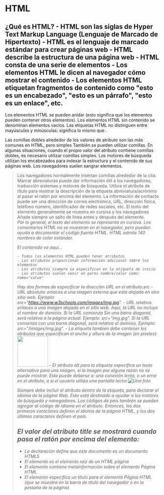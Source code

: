 # HTML

¿Qué es HTML?
    - HTML son las siglas de Hyper Text Markup Language (Lenguaje de Marcado de Hipertexto)
    - HTML es el lenguaje de marcado estándar para crear páginas web
    - HTML describe la estructura de una página web
    - HTML consta de una serie de elementos
    - Los elementos HTML le dicen al navegador cómo mostrar el contenido
    - Los elementos HTML etiquetan fragmentos de contenido como "esto es un encabezado", "esto es un párrafo", "esto es un enlace", etc.
---------------------------------------------------------------------------------------------------------------------------------------------------------------------------------------
Los elementos HTML se pueden anidar (esto significa que los elementos pueden contener otros elementos).
Los elementos HTML sin contenido se denominan elementos vacíos.
Las etiquetas HTML no distinguen entre mayúsculas y minúsculas: significa lo mismo que .<P><p>
Las comillas dobles alrededor de los valores de atributo son las más comunes en HTML, pero simples También se pueden utilizar comillas.
En algunas situaciones, cuando el propio valor del atributo contiene comillas dobles, es necesario utilizar comillas simples.
Los motores de búsqueda utilizan los encabezados para indexar la estructura y el contenido de sus páginas web.
Los navegadores suelen sangrar elementos.<blockquote>
Los navegadores normalmente insertan comillas alrededor de la cita.
Marcar abreviaturas puede dar información útil a los navegadores, traducción sistemas y motores de búsqueda.
Utilice el atributo de título para mostrar la descripción de la etiqueta abreviatura/acrónimo al pasar el ratón por encima del elemento.
La información de contacto puede ser una dirección de correo electrónico, URL, dirección física, teléfono número, identificador de redes sociales, etc.
El texto del elemento generalmente se muestra en cursiva y los navegadores Añade siempre un salto de línea antes y después del elemento.<address><address>
Por lo general, el texto del elemento se representa en cursiva.<cite>
Los comentarios HTML no se muestran en el navegador, pero pueden ayuda a documentar el código fuente HTML.
HTML admite 140 nombres de color estándar.

<tagname> El contenido va aquí... </tagname>

    - Todos los elementos HTML pueden tener atributos
    - Los atributos proporcionan información adicional sobre los elementos
    - Los atributos siempre se especifican en la etiqueta de inicio
    - Los atributos suelen venir en pares nombre/valor como: name="value"

Hay dos formas de especificar la dirección URL en el atributo:src
    - URL absoluta: enlaces a una imagen externa que está alojada en otro sitio web. Ejemplo: src="https://www.w3schools.com/images/img.jpg".
    - URL relativa: enlaces a una imagen alojada en el sitio web. Aquí, la URL no incluye el nombre de dominio. Si la URL comienza Sin una barra diagonal, será relativa a la página actual. Ejemplo: src="img.jpg". Si la URL comienza con una barra diagonal, será relativa al dominio. Ejemplo: src="/images/img.jpg".
    - La etiqueta también debe contener los atributos que especifican el ancho y altura de la imagen (en píxeles):<img src="img.jpg" width="100px" height="100px">
    - El atributo alt para la etiqueta especifica un texto alternativo para una imagen, si la imagen por alguna razón no se puede mostrar. Esto puede deberse a: una conexión lenta, o un error en el atributo, o si el usuario utiliza una pantalla lector.<img src="img.jpg" alt="Una foto">

Siempre debe incluir el atributo dentro de la etiqueta, para declarar el idioma de la página Web. Esto está destinado a ayudar a los motores de búsqueda y navegadores.<html lang="en-US">
Los códigos de país también se pueden agregar al código de idioma en el atributo. Entonces, los dos primeros caracteres definen el idioma de la página HTML, y los dos últimos caracteres definen el país.

El valor del atributo title se mostrará cuando pasa el ratón por encima del elemento:
---------------------------------------------------------------------------------------------------------------------------------------------------------------------------------------
- La declaración define que este documento es un documento HTML5<!DOCTYPE html>
- El elemento es el elemento raíz de un HTML página<html>
- El elemento contiene metainformación sobre el elemento Página HTML<head>
- El elemento especifica un título para el elemento Página HTML (que se muestra en la barra de título del navegador o en la pestaña de la página)<title>
- El elemento define el elemento cuerpo del documento, y es un contenedor para todo el contenido visible, como encabezados, párrafos, imágenes, hipervínculos, tablas, listas, etc.<body>
---------------------------------------------------------------------------------------------------------------------------------------------------------------------------------------
Los encabezados HTML se definen con las etiquetas hasta.<h1><h6>
Los párrafos HTML se definen con la etiqueta:<p>
Los enlaces HTML se definen con la etiqueta:<a> / El destino del vínculo se especifica en el atributo. href
Las imágenes HTML se definen con la etiqueta.<img>
La etiqueta define un salto de línea y es un elemento vacío sin una etiqueta de cierre:<br>
La etiqueta define un hipervínculo. El atributo especifica la dirección URL de la página El enlace va a:<a href="">
La etiqueta se utiliza para incrustar un imagen en una página HTML. El atributo Especifica la ruta de acceso a la imagen que se va a mostrar:<img src="">
Los atributos width y height proporcionan información sobre el tamaño de las imágenes<img width="" height="">
El atributo alt proporciona un texto alternativo para una imagen <img alt="">
El atributo se utiliza para agregar estilos a un elemento, como el color, la fuente, el tamaño, etc.style="propiedad:valor;"
El atributo de la etiqueta declara el idioma de la página web<html lang="">
El atributo define alguna información sobre un elemento title=""
El elemento se utiliza para separar el contenido (o definir un cambio) en un HTML página:<hr>
El elemento HTML define el texto preformateado.<pre>
    - <b> - Texto en negrita
    - <strong> - Texto importante
    - <i> - Texto en cursiva
    - <em> - Texto enfatizado
    - <mark> - Texto marcado
    - <small> - Texto más pequeño
    - <del> - Texto eliminado
    - <ins> - Texto insertado
    - <sub> - Texto en subíndice
    - <sup> - Texto en superíndice
El elemento HTML define una sección que se cita de otra fuente.<blockquote>
La etiqueta HTML define una cita corta.<q>
La etiqueta HTML define una abreviatura o un acrónimo, como "HTML", "CSS", "Sr.", "Dr.", "Lo antes posible", "Cajero automático".<abbr>
La etiqueta HTML define la información de contacto del autor/propietario de un documento o un artículo.<address>
La etiqueta HTML define el título de un trabajo creativo (por ejemplo, un libro, un poema, una canción, una película, una pintura, una escultura, etc.).<cite>
La etiqueta HTML se utiliza para anular La dirección actual del texto:<bdo>
---------------------------------------------------------------------------------------------------------------------------------------------------------------------------------------
ctrl + U = Ver código de una página
Los navegadores añaden automáticamente un espacio en blanco (un margen) antes y después de un encabezado.
--------------------------------------------------------------------------------------ETIQUETAS----------------------------------------------------------------------------------------
<!--...--> Define un comentario
<!DOCTYPE> Define el tipo de documento
<a> Define un hipervínculo
<abbr> Define una abreviatura o un acrónimo
<acronym> No es compatible con HTML5. <abbr> Úselo en su lugar para definir un acrónimo.
<address> Define la información de contacto del autor/propietario de un documento
<applet> No es compatible con HTML5. Use <embed> o <object> en su lugar para definir un applet incrustado.
<area> Define un área dentro de un mapa de imagen
<article> Define un artículo
<aside> Define el contenido aparte del contenido de la página
<audio> Define el contenido de sonido incrustado
<b> Define el texto en negrita
<base> Especifica la dirección URL o el destino base para todas las direcciones URL relativas de un documento
<basefont> No es compatible con HTML5. En su lugar, usa CSS para especificar un color, un tamaño y una fuente predeterminados para todo el texto de un documento.
<bdi> Aísla una parte del texto que podría tener un formato diferente al de otro texto fuera de ella
<bdo> Anula la dirección actual del texto
<big> No es compatible con HTML5. En su lugar, usa CSS para definir texto grande
<blockquote> Define una sección que se cita de otra fuente
<body> Define el cuerpo del documento
<br> Define un solo salto de línea
<button> Define un botón en el que se puede hacer clic
<canvas> Se utiliza para dibujar gráficos, sobre la marcha, a través de secuencias de comandos (generalmente JavaScript)
<caption> Define un título de tabla
<center> No es compatible con HTML5. En su lugar, usa CSS para definir el texto centrado
<cite> Define el título de una obra
<code> Define un fragmento de código informático
<col> Especifica las propiedades de columna de cada columna de un <colgroup> elemento
<colgroup> Especifica un grupo de una o varias columnas de una tabla para dar formato
<data> Agrega una traducción legible por máquina de un contenido determinado
<datalist> Especifica una lista de opciones predefinidas para los controles de entrada
<dd> Define una descripción/valor de un término en una lista de descripciones
<del> Define el texto que se ha eliminado de un documento
<details> Define detalles adicionales que el usuario puede ver u ocultar
<dfn> Especifica un término que se va a definir dentro del contenido
<dialog> Define un cuadro de diálogo o una ventana
<dir> No es compatible con HTML5. <ul> Úselo en su lugar para definir una lista de directorios
<div> Define una sección en un documento
<dl> Define una lista de descripciones
<dt> Define un término/nombre en una lista de descripciones
<em> Define el texto enfatizado
<embed> Define un contenedor para una aplicación externa
<fieldset> Agrupa elementos relacionados en un formulario
<figcaption> Define un título para un <figure> elemento
<figure> Especifica el contenido autónomo
<font> No es compatible con HTML5. En su lugar, usa CSS para definir la fuente, el color y el tamaño del texto
<footer> Define un pie de página para un documento o sección
<form> Define un formulario HTML para la entrada del usuario
<frame> No es compatible con HTML5. Define una ventana (un marco) en un conjunto de marcos
<frameset> No es compatible con HTML5. Define un conjunto de fotogramas
<h1> <h6> Define encabezados HTML
<head> Contiene metadatos/información para el documento
<header> Define un encabezado para un documento o sección
<hgroup> Define un encabezado y contenido relacionado
<hr> Define un cambio temático en el contenido
<html> Define la raíz de un documento HTML
<i> Define una parte del texto en una voz o estado de ánimo alternativo
<iframe> Define una ventana en línea
<img> Define una imagen
<input> Define un control de entrada
<ins> Define un texto que se ha insertado en un documento
<kbd> Define la entrada del teclado
<label> Define una etiqueta para un <input> elemento
<legend> Define un título para un <fieldset> elemento
<li> Define un elemento de lista
<link> Define la relación entre un documento y un recurso externo (más utilizado para vincular a hojas de estilo)
<main> Especifica el contenido principal de un documento
<map> Define un mapa de imagen
<mark> Define texto marcado/resaltado
<menu> Define una lista desordenada
<meta> Define metadatos sobre un documento HTML
<meter> Define una medida escalar dentro de un rango conocido (un medidor)
<nav> Define los vínculos de navegación
<noframes> No es compatible con HTML5. Define un contenido alternativo para los usuarios que no admiten marcos
<noscript> Define un contenido alternativo para los usuarios que no admiten scripts del lado del cliente
<object> Define un contenedor para una aplicación externa
<ol> Define una lista ordenada
<optgroup> Define un grupo de opciones relacionadas en una lista desplegable
<option> Define una opción en una lista desplegable
<output> Define el resultado de un cálculo
<p> Define un párrafo
<param> Define un parámetro para un objeto
<picture> Define un contenedor para varios recursos de imagen
<pre> Define texto preformateado
<progress> Representa el progreso de una tarea
<q> Define una cita corta
<rp> Define lo que se va a mostrar en los navegadores que no admiten anotaciones de ruby
<rt> Define una explicación/pronunciación de caracteres (para tipografía de Asia Oriental)
<ruby> Define una anotación de rubí (para tipografía de Asia Oriental)
<s> Define el texto que ya no es correcto
<samp> Define la salida de ejemplo de un programa informático
<script> Define una secuencia de comandos del lado cliente
<search> Define una sección de búsqueda
<section> Define una sección en un documento
<select> Define una lista desplegable
<small> Define texto más pequeño
<source> Define varios recursos multimedia para elementos multimedia (<video> y <audio>)
<span> Define una sección en un documento
<strike> No es compatible con HTML5. Use <del> o <s> en su lugar para definir el texto tachado
<strong> Define el texto importante
<style> Define la información de estilo de un documento
<sub> Define texto con subíndices
<summary> Define un encabezado visible para un <details> elemento
<sup> Define texto en superíndice
<svg> Define un contenedor para gráficos SVG
<table> Define una tabla
<tbody> Agrupa el contenido del cuerpo en una tabla
<td> Define una celda en una tabla
<template> Define un contenedor para el contenido que debe ocultarse cuando se carga la página
<textarea> Define un control de entrada de varias líneas (área de texto)
<tfoot> Agrupa el contenido del pie de página en una tabla
<th> Define una celda de encabezado en una tabla
<thead> Agrupa el contenido del encabezado en una tabla
<time> Define una hora específica (o fecha y hora)
<title> Define un título para el documento
<tr> Define una fila en una tabla
<track> Define pistas de texto para elementos multimedia (<video> y <audio>)
<tt> No es compatible con HTML5. En su lugar, usa CSS para definir el texto del teletipo
<u> Define parte del texto que no está articulado y tiene un estilo diferente al texto normal
<ul> Define una lista desordenada
<var> Define una variable
<video> Define el contenido de vídeo incrustado
<wbr> Define un posible salto de línea
--------------------------------------------------------------------------------------ATRIBUTOS----------------------------------------------------------------------------------------
Atributo/Etiqueta/Función
accept <input> Especifica los tipos de archivos que acepta el servidor (solo para type="file")
accept-charset <form> Especifica las codificaciones de caracteres que se van a utilizar para el envío del formulario
accesskey Atributos globales Especifica una tecla de método abreviado para activar/enfocar un elemento
action <form> Especifica dónde enviar los datos del formulario cuando se envía un formulario
align No es compatible con HTML 5.	Especifica la alineación según los elementos circundantes. Usa CSS en su lugar
alt <area>, <img>, <input> Especifica un texto alternativo cuando el elemento original no se muestra
async <script> Especifica que la secuencia de comandos se ejecuta de forma asincrónica (solo para secuencias de comandos externas)
autocomplete <form>, <input> especifica si el <form> o el <input> elemento debe tener habilitado el autocompletado
autofocus <button>, <input>, <select>, <textarea> Especifica que el elemento debe obtener el foco automáticamente cuando se cargue la página
autoplay <audio>, <video> especifica que el audio/video comenzará a reproducirse tan pronto como esté listo
bgcolor No es compatible con HTML 5.	Especifica el color de fondo de un elemento. Usa CSS en su lugar
border No es compatible con HTML 5.	Especifica la anchura del borde de un elemento. Usa CSS en su lugar
charset <meta>, <script> especifica la codificación de caracteres
checked <input> Especifica que un <input> elemento debe ser preseleccionado cuando se carga la página (para type="checkbox" o type="radio")
cite <blockquote>, <del>, <ins>, <q> Especifica una URL que explica el texto entre comillas/eliminado/insertado
class Atributos globales Especifica uno o más nombres de clase para un elemento (hace referencia a una clase en una hoja de estilos)
color No es compatible con HTML 5.	Especifica el color del texto de un elemento. Usa CSS en su lugar
cols <textarea> Especifica la anchura visible de un área de texto
colspan <td>, <th> especifica el número de columnas que debe abarcar una celda de tabla
content <meta> Proporciona el valor asociado con el atributo http-equiv o name
contenteditable Atributos globales Especifica si el contenido de un elemento es editable o no
controles <audio>, <video> Especifica que se deben mostrar los controles de audio/vídeo (como un botón de reproducción/pausa, etc.)
coords <area> Especifica las coordenadas del área
data <object> Especifica la dirección URL del recurso que utilizará el objeto
data-* Atributos globales Se utiliza para almacenar datos personalizados privados de la página o aplicación
datetime <del>, <ins>, <time> Especifica la fecha y la hora
default <track> Especifica que la pista debe habilitarse si las preferencias del usuario no indican que otra pista sería más apropiada
defer <script> Especifica que la secuencia de comandos se ejecuta cuando la página ha terminado de analizarse (solo para secuencias de comandos externas)
dir Atributos globales Especifica la dirección del texto para el contenido de un elemento
dirname <input>, <textarea> especifica que se enviará la dirección del texto
disabled <button>, <fieldset>, <input>, <optgroup>, <option>, <select>, <textarea> Especifica que el elemento/grupo de elementos especificado debe estar deshabilitado
download <a>, <area> especifica que el destino se descargará cuando un usuario haga clic en el hipervínculo
draggable Atributos globales Especifica si un elemento se puede arrastrar o no
enctype <form> Especifica cómo se deben codificar los datos del formulario al enviarlos al servidor (solo para method="post")
enterkeyhint Atributos globales Especifica el texto de la tecla Intro en un teclado virtual
for <label>, <output> especifica a qué elemento(s) de formulario está enlazado una etiqueta/cálculo
form <button>, <fieldset>, <input>, <label>, <meter>, <object>, <output>, <select>, <textarea> Especifica el nombre del formulario al que pertenece el elemento
formaction <button>, <input> especifica dónde enviar los datos del formulario cuando se envía un formulario. Solo para type="submit"
headers <td>, <th> especifica una o más celdas de encabezado con las que está relacionada una celda
height <canvas>, <embed>, <iframe>, <img>, <input>, <object>, <video> Especifica la altura del elemento
hidden Atributos globales Especifica que un elemento aún no es relevante o que ya no lo es.
high <meter> Especifica el intervalo que se considera un valor alto
href <a>, <area>, <base>, <link> Especifica la URL de la página a la que va el enlace
hreflang <a>, <area>, <link> Especifica el idioma del documento vinculado
http-equiv <meta> Proporciona un encabezado HTTP para la información/valor del atributo de contenido
id Atributos globales Especifica un identificador único para un elemento
inert Atributos globales Especifica que el navegador debe ignorar esta sección
inputmode Atributos globales Especifica el modo de un teclado virtual
ismap <img> Especifica una imagen como un mapa de imágenes del lado del servidor
kind <track> Especifica el tipo de pista de texto
label <track>, <option>, <optgroup> Especifica el título de la pista de texto
lang Atributos globales Especifica el idioma del contenido del elemento
list <input> Hace referencia a un elemento <datalist> que contiene opciones predefinidas para un <input> elemento
loop <audio>, <video> Especifica que el audio/vídeo comenzará de nuevo, cada vez que finalice
low <meter> Especifica el intervalo que se considera un valor bajo
max <input>, <meter>, <progress> Especifica el valor máximo
maxlength <input>, <textarea> especifica el número máximo de caracteres permitidos en un elemento
media  <a>, <area>, <link>, <source>, <style> Especifica para qué medio/dispositivo está optimizado el documento vinculado
method <form> Especifica el método HTTP que se va a utilizar al enviar datos de formulario
min <input>, <meter> especifica un valor mínimo
multiple <input>, <select> especifica que un usuario puede introducir más de un valor
muted <video>, <audio> especifica que la salida de audio del vídeo debe estar silenciada
name <button>, <fieldset>, <form>, <iframe>, <input>, <map>, <meta>, <object>, <output>, <param>, <select>, <textarea> especifica el nombre del elemento
novalidate <form> Especifica que el formulario no debe validarse cuando se envía
onabort <audio>, <embed>, <img>, <object>, <video> Script que se ejecutará al abortar
onafterprint <body> Script que se ejecutará después de imprimir el documento
onbeforeprint <body> Script que se ejecutará antes de imprimir el documento
onbeforeunload <body> Script que se ejecutará cuando el documento esté a punto de descargarse
onblur Todos los elementos visibles. Script que se ejecutará cuando el elemento pierda el foco
oncanplay <audio>, <embed>, <object>, <video>, Script que se ejecutará cuando un archivo esté listo para comenzar a reproducirse (cuando se haya almacenado en búfer lo suficiente como para comenzar)
oncanplaythrough <audio>, <video> Script que se ejecutará cuando un archivo se pueda reproducir hasta el final sin hacer una pausa para el almacenamiento en búfer
onchange Todos los elementos visibles. Script que se ejecutará cuando se cambie el valor del elemento
onclick  en Todos los elementos visibles. Script que se ejecutará cuando se haga clic en el elemento
oncontextmenu Todos los elementos visibles. Script que se ejecutará cuando se active un menú contextual
oncopy Todos los elementos visibles. Script que se ejecutará cuando se copie el contenido del elemento
oncuechange <track> Script que se ejecutará cuando la cue cambie en un <track> elemento
oncut Todos los elementos visibles.	Script que se ejecutará cuando se corte el contenido del elemento
ondblclick Todos los elementos visibles. Script que se ejecutará cuando se haga doble clic en el elemento
ondrag Todos los elementos visibles. Script que se ejecutará cuando se arrastre el elemento
ondragend Todos los elementos visibles.	Script que se ejecutará al final de una operación de arrastre
ondragenter Todos los elementos visibles. Script que se ejecutará cuando un elemento se haya arrastrado a un destino de colocación válido
ondragleave Todos los elementos visibles. Script que se ejecutará cuando un elemento abandone un destino de colocación válido
ondragover Todos los elementos visibles.	Secuencia de comandos que se ejecutará cuando se arrastre un elemento sobre un destino de colocación válido
ondragstart Todos los elementos visibles. Script que se ejecutará al inicio de una operación de arrastre
ondrop Todos los elementos visibles. Script que se ejecutará cuando se suelte el elemento arrastrado
ondurationchange <audio>, <video> Script que se ejecutará cuando cambie la longitud de los medios
onemptyted <audio>, <video> Script que se ejecutará cuando suceda algo malo y el archivo de repente no esté disponible (como se desconecta inesperadamente)
onended <audio>, <video> Script que se ejecutará cuando el medio haya llegado al final (un evento útil para mensajes como "gracias por escuchar")
onerror <audio>, <body>, <embed>, <img>, <object>, <script>, <style>, <video> Script que se ejecutará cuando se produzca un error
onfocus Todos los elementos visibles. Script que se ejecutará cuando el elemento tenga el foco
onhashchange <body> Script que se ejecutará cuando se hayan producido cambios en la parte de anclaje de una URL
oninput Todos los elementos visibles. Script que se ejecutará cuando el elemento reciba la entrada del usuario
oninvalid Todos los elementos visibles.	Script que se ejecutará cuando el elemento no sea válido
onkeydown Todos los elementos visibles.	Script que se ejecutará cuando un usuario presione una tecla
onkeypress Todos los elementos visibles. Script que se ejecutará cuando un usuario presione una tecla
onkeyup Todos los elementos visibles.	Script que se ejecutará cuando un usuario libere una clave
onload <body>, <iframe>, <img>, <input>, <link>, <script>, <style> Script que se ejecutará cuando el elemento termine de cargarse
onloadeddata <audio>, <video> Script que se ejecutará cuando se carguen los datos multimedia
onloadedmetadata <audio>, <video> Script que se ejecutará cuando se carguen los metadatos (como las dimensiones y la duración)
onloadstart <audio>, Script que se <video> ejecutará justo cuando el archivo comience a cargarse antes de que se cargue nada
onmousedown Todos los elementos visibles. Script que se ejecutará cuando se presione un botón del mouse sobre un elemento
onmousemove Todos los elementos visibles. Script que se ejecutará siempre que el puntero del ratón se mueva sobre un elemento
onmouseout Todos los elementos visibles. Script que se ejecutará cuando el puntero del mouse se mueva fuera de un elemento
onmouseover Todos los elementos visibles. Script que se ejecutará cuando un puntero del ratón se mueva sobre un elemento
onmouseup Todos los elementos visibles. Script que se ejecutará cuando se suelte un botón del ratón sobre un elemento
onmousewheel Todos los elementos visibles. Script que se ejecutará cuando se desplace la rueda del ratón sobre un elemento
onoffline <body> Script que se ejecutará cuando el navegador comience a funcionar sin conexión
ononline <body> Script que se ejecutará cuando el navegador comience a funcionar en línea
onpagehide <body> Script que se ejecutará cuando un usuario navegue fuera de una página
onpageshow <body> Script que se ejecutará cuando un usuario navegue a una página
onpaste Todos los elementos visibles. Script que se ejecutará cuando el usuario pegue algún contenido en un elemento
onpause <audio>, <video> secuencia de comandos que se ejecutará cuando el usuario o mediante programación ponga en pausa el medio
onplay <audio>, <video> Script que se ejecutará cuando el medio haya comenzado a reproducirse
onplaying <audio>, <video> Script que se ejecutará cuando el medio haya comenzado a reproducirse
onpopstate <body> Script que se ejecutará cuando cambie el historial de la ventana.
onprogress <audio>, <video> Script que se ejecutará cuando el navegador esté en el proceso de obtener los datos multimedia
onratechange <audio>, <video> Script que se ejecutará cada vez que cambie la velocidad de reproducción (como cuando un usuario cambia a un modo de cámara lenta o avance rápido).
onreset <form> Secuencia de comandos que se ejecutará cuando se haga clic en un botón de restablecimiento en un formulario.
onresize <body> Script que se ejecutará cuando se cambie el tamaño de la ventana del navegador.
onscroll Todos los elementos visibles.	Script que se ejecutará cuando se desplace la barra de desplazamiento de un elemento
onsearch <input> Script que se ejecutará cuando el usuario escriba algo en un campo de búsqueda (para <input type="search">)
onseeked <audio>, <video> Script que se ejecutará cuando el atributo seeking se establezca en false, lo que indica que la búsqueda ha finalizado
onseeking <audio>, <video> Script que se ejecutará cuando el atributo seeking se establezca en true, lo que indica que la búsqueda está activa
onselect Todos los elementos visibles.	Script que se ejecutará cuando se seleccione el elemento
onstalled <audio>, <video> Script que se ejecutará cuando el navegador no pueda obtener los datos multimedia por cualquier motivo
onstorage <body> Script que se ejecutará cuando se actualice un área de almacenamiento web
onsubmit <form> Script que se ejecutará cuando se envíe un formulario
onsuspend <audio>, <video> El script que se ejecutará cuando se obtengan los datos multimedia se detiene antes de que se cargue por completo por cualquier motivo
ontimeupdate <audio>, <video> Script que se ejecutará cuando la posición de reproducción haya cambiado (como cuando el usuario avanza rápidamente a un punto diferente en el medio)
ontoggle <details> Script que se ejecutará cuando el usuario abra o cierre el <details> elemento
onunload <body> Script que se ejecutará cuando se haya descargado una página (o se haya cerrado la ventana del navegador)
onvolumechange <audio>, <video> Script que se ejecutará cada vez que se cambie el volumen de un vídeo/audio
onwaiting  <audio>, <video> script que se ejecutará cuando el medio se haya pausado pero se espera que se reanude (como cuando el medio se detiene para almacenar en búfer más datos)
onwheel Todos los elementos visibles. Script que se ejecutará cuando la rueda del ratón se mueva hacia arriba o hacia abajo sobre un elemento
open <details> Especifica que los detalles deben ser visibles (abiertos) para el usuario
optimum <meter> Especifica cuál es el valor óptimo para el medidor
pattern <input> Especifica una expresión regular <input> con la que se comprueba el valor de un elemento
placeholder <input>, <textarea> marcador de posición que especifica una sugerencia breve que describe el valor esperado del elemento
popover Atributos globales Especifica un elemento popover
popovertarget <button>, <input> especifica el elemento popover que se va a invocar
popovertargetaction <button>, <input> especifica lo que sucede con el elemento popover cuando se hace clic en el botón
poster <video> Especifica una imagen que se mostrará mientras se descarga el vídeo o hasta que el usuario pulse el botón de reproducción
preload <audio>, <video> Especifica si el autor cree que el audio/vídeo debe cargarse cuando se cargue la página y cómo lo hace.
readonly <input>, <textarea> especifica que el elemento es de solo lectura
rel <a>, <area>, <form>, <link> Especifica la relación entre el documento actual y el documento vinculado
required <input>, <select>, <textarea> Especifica que el elemento debe completarse antes de enviar el formulario
reversed <ol> Especifica que el orden de la lista debe ser descendente (9,8,7...)
rows <textarea> Especifica el número visible de líneas en un área de texto
rowspan <td>, <th> especifica el número de filas que debe abarcar una celda de tabla
sandbox <iframe> sandbox Habilita un conjunto adicional de restricciones para el contenido de un <iframe>archivo
scope <th> Especifica si una celda de encabezado es un encabezado para una columna, fila o grupo de columnas o filas
select <option> Especifica que se debe preseleccionar una opción cuando se cargue la página
shape <area> Especifica la forma del área
size <input>, <select> especifica el ancho, en caracteres (para <input>) o especifica el número de opciones visibles (para <select>)
sizes , <img><link>, <source> Especifica el tamaño del recurso vinculado
span <col>, <colgroup> especifica el número de columnas que se van a abarcar
spellcheck Atributos globales Especifica si se va a revisar la ortografía y la gramática del elemento o no.
src <audio>, <embed>, <iframe>, <img>, <input>, <script>, <source>, <track>, <video> Especifica la dirección URL del archivo multimedia
srcdoc <iframe> Especifica el contenido HTML de la página que se mostrará en el archivo <iframe>
srclang <track> Especifica el idioma de los datos de texto de la pista (requerido si kind="subtitles")
srcset <img>, <source> especifica la dirección URL de la imagen que se va a utilizar en diferentes situaciones
start <ol> Especifica el valor de inicio de una lista ordenada
step <input> Especifica los intervalos numéricos válidos para un campo de entrada
style Atributos globales Especifica un estilo CSS en línea para un elemento
tabindex Atributos globales Especifica el orden de tabulación de un elemento
target <a>, <area, ><base>, <form> Especifica el destino de dónde abrir el documento vinculado o dónde enviar el formulario
title Atributos globales Especifica información adicional sobre un elemento
translate Atributos globales Especifica si el contenido de un elemento debe traducirse o no
type <a>, <button>, <embed>, <input>, <link>, <menu>, <object>, <script>, <source>, <style> especifica el tipo del elemento
usemap <img>, <object> especifica una imagen como mapa de imagen del lado del cliente
value <button>, <input>, <li>, <option>, <meter>, <progress>, <param> Especifica el valor del elemento
width <canvas>, <embed>, <iframe>, <img>, <input>, <object>, <video> Especifica la anchura del elemento
wrap <textarea> Especifica cómo se debe ajustar el texto de un área de texto cuando se envía en un formulario
---------------------------------------------------------------------------------------IDIOMAS-----------------------------------------------------------------------------------------
Idioma/ISO
Abjasio ab
Afar aa
Afrikáans af
Akan ak
Albanés sq
Alemán de
Amhárico am
Árabe ar
Aragonés an
Armenio hy
Asamés as
Avar av
Avesta ae
Aymara ay
Azerí az
Bambara bm
Bashkir ba
Bengalí (Bangla) bn
Bielorruso be
Birmano my
Bislama bi
Bosnio bs
Bretón br
Búlgaro bg
Catalán ca
Chamorro ch
Checheno ce
Cheroqui ch
Chewa, Chichewa, Nyanja ny
Chino zh
Chino (simplificado) zh-Hans
Chino (tradicional) zh-Hant
Chuvasio cv
Cingalés si
Coreano ko
Corso co
Cree cr
Croata hr
Danés da
Divehi, Dhivehi, Maldivo dv
Edo io
Efiopio ee
Egipcio eg
Escocés (gaélico) gd
Eslovaco sk
Esloveno sl
Español es
Esperanto eo
Estonio et
Euskera eu
Feroés fo
Fijiano fj
Finlandés fi
Francés fr
Frisón fy
Fulah, Fula, Pulaar, Pular ff
Gaélico (manés) gv
Galés cy
Gallego gl
Georgiano ka
Griego el
Groenlandés kl
Guaraní gn
Gujarati gu
Hausa ha
Hawaiano hw
Hebreo he
Herero hz
Hindi hi
Hiri Motu ho
Hmong hm
Holandés nl
Húngaro hu
Igbo ig
Ilocano il
Indonesio id, in
Inglés en
Interlingua ia
Interlingue ie
Inuktitut iu
Inupiaq ik
Irlandés ga
Islandés is
Italiano it
Japonés ja
Javanés jv
Kannada kn
Kanuri kr
Kashmiri ks
Kazajo kk
Khmer km
Kikuyu ki
Kinyarwanda (Ruanda) rw
Kirguís ky
Kirundi rn
Komi kv
Kongo kg
Kurdo ku
Kwanyama kj
Lao lo
Latín la
Letón (letón) lv
Limburgués (limburgués) li
Lingala ln
Lituano lt
Luba-Katanga lu
Luganda, Ganda lg
Luxemburgués lb
Macedonio mk
Malayo ms
Malayalam ml
Malgache mg
Maltés mt
Maorí mi
Maratí mr
Marshalés mh
Moldavo mo
Mongol mn
Nauruano na
Navajo nv
Ndonga ng
Neerlandés nl
Nepalí ne
Nórdico antiguo no
Noruego no
Noruego bokmål nb
Noruego nynorsk nn
Nuosu ii
Occitano oc
Ojibwe oj
Oriya or
Oromo (Afaan Oromo) om
Osético os
Pali pi
Pastún, Pasto ps
Persa (farsi) fa
Polaco pl
Portugués pt
Punjabi (oriental) pa
Quechua qu
Retorrománico rm
Rumano ro
Ruso ru
Sami se
Samoano sm
Sango sg
Sánscrito sa
Serbio sr
Serbocroata sh
Sesotho st
Setsuana tn
Shona sn
Sichuan Yi ii
Sindi sd
Siswati ss
Somali so
Sotho meridional st
Suajili (kiswahili) sw
Sueco sv
Sundanés su
Tagalo tl
Tahitiano ty
Tailandés th
Tailandés th
Tajik tg
Tamil ta
Tártaro tt
Tayiko tg
Telugu te
Tibetano bo
Tigriña ti
Tongano to
Tsonga ts
Turco tr
Turkmeno tk
Twi tw
Ucraniano uk
Uigur ug
Urdu ur
Uzbeko uz
Venda ve
Vietnamita vi
Volapük vo
Wallon wa
Wolof wo
Xhosa xh
Yiddish yi, ji
Yoruba yo
Zulú zu
Zulú zu
---------------------------------------------------------------------------------------PAÍSES------------------------------------------------------------------------------------------
País/ISO
AFGANISTÁN AF
ALBANIA AL
ALEMANIA DE
ANDORRA AD
ANGOLA AO
ANGUILLA AI
ANTÁRTIDA AQ
ANTIGUA Y BARBUDA AG
ARABIA SAUDITA SA
ARGELIA DZ
ARGENTINA AR
ARMENIA AM
ARUBA AW
AUSTRALIA AU
AUSTRIA AT
AZERBAIYÁN AZ
BAHAMAS BS
BANGLADÉS BD
BARBADOS BB
BARÉIN BH
BÉLGICA BE
BELICE BZ
BENÍN BJ
BERMUDAS BM
BIELORRUSIA BY
BIRMANIA (MYANMAR) MM
BOLIVIA BO
BOSNIA Y HERZEGOVINA BA
BOTSUANA BW
BRASIL BR
BRUNÉI BN
BULGARIA BG
BURKINA FASO BF
BURUNDI BI
BUTÁN BT
CABO VERDE CV
CAMBOYA KH
CAMERÚN CM
CANADÁ CA
CATAR QA
CHAD TD
CHILE CL
CHINA CN
CHIPRE CY
CIUDAD DEL VATICANO VA
COLOMBIA CO
COMORAS KM
CONGO CG
CONGO, REPÚBLICA DEMOCRÁTICA DEL CD
COREA DEL NORTE KP
COREA DEL SUR KR
COSTA DE MARFIL CI
COSTA RICA CR
CROACIA HR
CUBA CU
DINAMARCA DK
DOMINICA DM
ECUADOR EC
EGIPTO EG
EL SALVADOR SV
EMIRATOS ÁRABES UNIDOS AE
ERITREA ER
ESLOVAQUIA SK
ESLOVENIA SI
ESPAÑA ES
ESTADOS UNIDOS US
ESTONIA EE
ETIOPÍA ET
FILIPINAS PH
FINLANDIA FI
FIYI FJ
FRANCIA FR
GABÓN GA
GAMBIA GM
GEORGIA GE
GHANA GH
GIBRALTAR GI
GRANADA GD
GRECIA GR
GROENLANDIA GL
GUADALUPE GP
GUAM GU
GUATEMALA GT
GUAYANA FRANCESA GF
GUERNSEY GG
GUINEA GN
GUINEA ECUATORIAL GQ
GUINEA-BISÁU GW
GUYANA GY
HAITÍ HT
HONDURAS HN
HONG KONG HK
HUNGRÍA HU
INDIA IN
INDONESIA ID
IRÁN IR
IRAQ IQ
IRLANDA IE
ISLA BOUVET BV
ISLA DE MAN IM
ISLA DE NAVIDAD CX
ISLA NORFOLK NF
ISLANDIA IS
ISLAS ÅLAND AX
ISLAS CAIMÁN KY
ISLAS COCOS (KEELING) CC
ISLAS COOK CK
ISLAS FEROE FO
ISLAS GEORGIAS DEL SUR Y SANDWICH DEL SUR GS
ISLAS HEARD Y MCDONALD HM
ISLAS MALVINAS FK
ISLAS MARIANAS DEL NORTE MP
ISLAS MARSHALL MH
ISLAS PITCAIRN PN
ISLAS SALOMÓN SB
ISLAS TURCAS Y CAICOS TC
ISLAS ULTRAMARINAS DE ESTADOS UNIDOS UM
ISLAS VÍRGENES BRITÁNICAS VG
ISLAS VÍRGENES DE LOS ESTADOS UNIDOS VI
ISRAEL IL
ITALIA IT
JAMAICA JM
JAPÓN JP
JERSEY JE
JORDANIA JO
KAZAJISTÁN KZ
KENIA KE
KIRGUISTÁN KG
KIRIBATI KI
KOSOVO XK
KUWAIT KW
LAOS LA
LESOTO LS
LETONIA LV
LÍBANO LB
LIBERIA LR
LIBIA LY
LIECHTENSTEIN LI
LITUANIA LT
LUXEMBURGO LU
MACAO MO
MACEDONIA MK
MADAGASCAR MG
MALASIA MY
MALAUI MW
MALDIVAS MV
MALÍ ML
MALTA MT
MARRUECOS MA
MARTINICA MQ
MAURICIO MU
MAURITANIA MR
MAYOTTE YT
MÉXICO MX
MICRONESIA FM
MOLDAVIA MD
MÓNACO MC
MONGOLIA MN
MONTENEGRO ME
MONTSERRAT MS
MOZAMBIQUE MZ
NAMIBIA NA
NAURU NR
NEPAL NP
NICARAGUA NI
NÍGER NE
NIGERIA NG
NIUE NU
NORUEGA NO
NUEVA CALEDONIA NC
NUEVA ZELANDA NZ
OMÁN OM
PAÍSES BAJOS NL
PAKISTÁN PK
PALAOS PW
PALESTINA, ESTADO DE PS
PANAMÁ PA
PAPÚA NUEVA GUINEA PG
PARAGUAY PY
PERÚ PE
POLINESIA FRANCESA PF
POLONIA PL
PORTUGAL PT
PUERTO RICO PR
REINO UNIDO GB
REPÚBLICA ÁRABE SAHARAUI DEMOCRÁTICA EH
REPÚBLICA CENTROAFRICANA CF
REPÚBLICA CHECA CZ
REPÚBLICA DOMINICANA DO
REUNIÓN RE
RUANDA RW
RUMANÍA RO
RUSIA RU
SAMOA WS
SAMOA AMERICANA AS
SAN BARTOLOMÉ BL
SAN CRISTÓBAL Y NIEVES KN
SAN MARINO SM
SAN MARTÍN (PARTE FRANCESA) MF
SAN PEDRO Y MIQUELÓN PM
SAN VICENTE Y LAS GRANADINAS VC
SANTA ELENA SH
SANTA LUCÍA LC
SANTO TOMÉ Y PRÍNCIPE ST
SENEGAL SN
SERBIA RS
SEYCHELLES SC
SIERRA LEONA SL
SINGAPUR SG
SINT MAARTEN (PARTE NEERLANDESA) SX
SIRIA SY
SOMALIA SO
SRI LANKA LK
SUDÁFRICA ZA
SUDÁN SD
SUDÁN DEL SUR SS
SUECIA SE
SUIZA CH
SURINAM SR
SVALBARD Y JAN MAYEN SJ
SWAZILANDIA SZ
TAILANDIA TH
TAIWÁN TW
TANZANIA TZ
TAYIKISTÁN TJ
TERRITORIO BRITÁNICO DEL OCÉANO ÍNDICO IO
TERRITORIOS AUSTRALES FRANCESES TF
TIMOR ORIENTAL TL
TOGO TG
TOKELAU TK
TONGA TO
---------------------------------------------------------------------------------------MÉTODOS-----------------------------------------------------------------------------------------
¿Qué es HTTP?
El protocolo de transferencia de hipertexto (HTTP) está diseñado para permitir Comunicaciones entre clientes y servidores.
HTTP funciona como un protocolo de solicitud-respuesta entre un cliente y un servidor.

GET
POST
PUT
HEAD
DELETE
PATCH
OPTIONS
CONNECT
TRACE

El método GET
GET se utiliza para solicitar datos de un recurso.
Tenga en cuenta que la cadena de consulta (pares nombre/valor) se envía en la dirección URL de una solicitud GET:

/test/demo_form.php?name1=value1&name2=value2

Algunas notas sobre las solicitudes GET:

    - Las solicitudes GET se pueden almacenar en caché
    - Las solicitudes GET permanecen en el historial del navegador
    - Las solicitudes GET se pueden marcar como favoritas
    - Las solicitudes GET nunca deben usarse cuando se trata de datos confidenciales
    - Las solicitudes GET tienen restricciones de longitud
    - Las solicitudes GET solo se utilizan para solicitar datos (no para modificarlos)

El método POST
POST se utiliza para enviar datos a un servidor para crear o actualizar un recurso.
Los datos enviados al servidor con POST se almacenan en el cuerpo de la solicitud del Solicitud HTTP:

POST /test/demo_form.php HTTP/1.1
Host: w3schools.com

name1=value1&name2=value2
Algunas notas sobre las solicitudes POST:

    - Las solicitudes POST nunca se almacenan en caché
    - Las solicitudes POST no permanecen en el historial del navegador
    - Las solicitudes POST no se pueden marcar como favoritas
    - Las solicitudes POST no tienen restricciones en cuanto a la longitud de los datos

El método PUT
PUT se utiliza para enviar datos a un servidor para crear o actualizar un recurso.
La diferencia entre POST y PUT es que las solicitudes PUT son idempotentes. Ese es decir, llamar a la misma solicitud PUT varias veces siempre producirá lo mismo resultado. Por el contrario, llamar a una solicitud POST repetidamente tiene efectos secundarios de crear el mismo recurso varias veces.

El método HEAD
HEAD es casi idéntico a GET, pero sin el cuerpo de respuesta.
En otras palabras, si GET /users devuelve una lista de usuarios, entonces HEAD /users Realice la misma solicitud, pero no devolverá la lista de usuarios.
Las solicitudes HEAD son útiles para comprobar lo que devolverá una solicitud GET antes de hacer una solicitud GET, como antes de descargar un archivo o una respuesta de gran tamaño cuerpo.

El método DELETE
El método DELETE elimina el recurso especificado.

El método PATCH
El método PATCH se utiliza para aplicar modificaciones parciales a un recurso.

El método OPTIONS
El método OPTIONS describe las opciones de comunicación para el destino recurso.

El método CONNECT
El método CONNECT se utiliza para iniciar una comunicación bidireccional (un túnel) con el recurso solicitado.

El método TRACE
El método TRACE se utiliza para realizar una prueba de bucle invertido de mensajes que Prueba la ruta de acceso del recurso de destino (útil para fines de depuración).